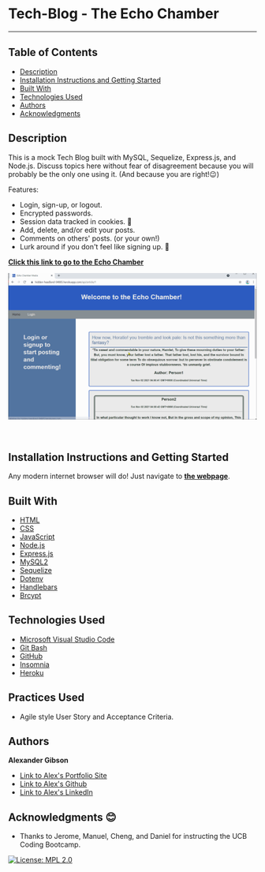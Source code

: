 # Tech-Blog - The Echo Chamber
  -----------------

## Table of Contents
  - [Description](#Description)
  - [Installation Instructions and Getting Started](#Installation)
  - [Built With](#Built)
  - [Technologies Used](#Technologies)
  - [Authors](#Authors)
  - [Acknowledgments](#Acknowledgments)


## Description
This is a mock Tech Blog built with MySQL, Sequelize, Express.js, and Node.js. Discuss topics here without fear of disagreement because you will probably be the only one using it. (And because you are right!😉)

Features:
* Login, sign-up, or logout.
* Encrypted passwords.
* Session data tracked in cookies. 🍪
* Add, delete, and/or edit your posts.
* Comments on others' posts. (or your own!)
* Lurk around if you don't feel like signing up. 👻

**[Click this link to go to the Echo Chamber](https://hidden-headland-04885.herokuapp.com/)**

![Demo GIF of Tech Blog](./images/tech-blog-demo.gif)

 <br />


## Installation Instructions and Getting Started
Any modern internet browser will do! Just navigate to **[the webpage](https://hidden-headland-04885.herokuapp.com/)**.


## Built With

* [HTML](https://developer.mozilla.org/en-US/docs/Web/HTML)
* [CSS](https://developer.mozilla.org/en-US/docs/Web/CSS)
* [JavaScript](https://developer.mozilla.org/en-US/docs/Web/JavaScript)
* [Node.js](https://nodejs.org/en/)
* [Express.js](https://expressjs.com/)
* [MySQL2](https://www.npmjs.com/package/mysql2)
* [Sequelize](https://www.npmjs.com/package/sequelize)
* [Dotenv](https://www.npmjs.com/package/dotenv)
* [Handlebars](https://handlebarsjs.com/)
* [Brcypt](https://www.npmjs.com/package/bcrypt)


## Technologies Used
* [Microsoft Visual Studio Code](https://code.visualstudio.com/)
* [Git Bash](https://git-scm.com/downloads)
* [GitHub](https://github.com/)
* [Insomnia](https://insomnia.rest/)
* [Heroku](https://www.heroku.com/)

## Practices Used
* Agile style User Story and Acceptance Criteria.


## Authors
**Alexander Gibson** 

- [Link to Alex's Portfolio Site](https://argibson02.github.io/Professional-Portfolio-2/)
- [Link to Alex's Github](https://github.com/argibson02)
- [Link to Alex's LinkedIn](www.linkedin.com/in/alexander-gibson-1b0bb6105)


## Acknowledgments 😊
- Thanks to Jerome, Manuel, Cheng, and Daniel for instructing the UCB Coding Bootcamp.


[![License: MPL 2.0](https://img.shields.io/badge/License-MPL%202.0-brightgreen.svg)](https://opensource.org/licenses/MPL-2.0)